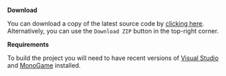 **Download**

You can download a copy of the latest source code by [clicking here](https://github.com/eugencowie/RomanReign/archive/master.zip). Alternatively, you can use the `Download ZIP` button in the top-right corner.

**Requirements**

To build the project you will need to have recent versions of [Visual Studio](https://www.visualstudio.com/en-us/products/visual-studio-community-vs.aspx) and [MonoGame](http://www.monogame.net/downloads) installed.
